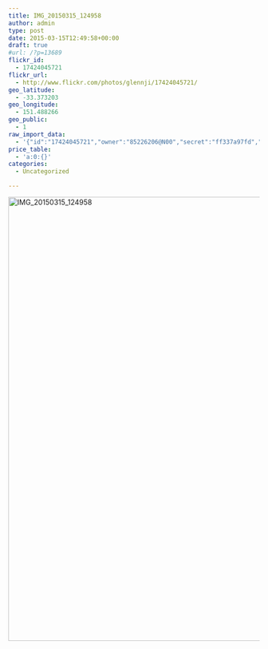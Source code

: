 ```yaml
---
title: IMG_20150315_124958
author: admin
type: post
date: 2015-03-15T12:49:58+00:00
draft: true
#url: /?p=13689
flickr_id:
  - 17424045721
flickr_url:
  - http://www.flickr.com/photos/glennji/17424045721/
geo_latitude:
  - -33.373203
geo_longitude:
  - 151.488266
geo_public:
  - 1
raw_import_data:
  - '{"id":"17424045721","owner":"85226206@N00","secret":"ff337a97fd","server":"7673","farm":8,"title":"IMG_20150315_124958","ispublic":0,"isfriend":0,"isfamily":0,"description":{"_content":""},"dateupload":"1431090451","lastupdate":"1431090461","datetaken":"2015-03-15 12:49:58","datetakengranularity":"0","datetakenunknown":"0","ownername":"glennji","tags":"","machine_tags":"","originalsecret":"d915708d76","originalformat":"jpg","latitude":"-33.373203","longitude":"151.488266","accuracy":"16","context":0,"place_id":"kqf7_PVTWryAwgzc2w","woeid":"28645358","geo_is_family":0,"geo_is_friend":0,"geo_is_contact":0,"geo_is_public":0,"media":"photo","media_status":"ready","url_o":"https://farm8.staticflickr.com/7673/17424045721_d915708d76_o.jpg","height_o":"4208","width_o":"3120"}'
price_table:
  - 'a:0:{}'
categories:
  - Uncategorized

---
```

<p class="flickr-image">
  <a href="http://www.flickr.com/photos/glennji/17424045721/" class="flickr-link"><img src="/wp-content/uploads/2015/03/17424045721_d915708d76_o-759x1024.jpg" width="660" height="890" alt="IMG_20150315_124958" class="keyring-img" /></a>
</p>
